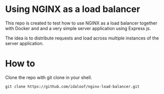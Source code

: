 # Using NGINX as a load balancer

This repo is created to test how to use NGINX as a load balancer together with Docker and and a very simple server application using Express js.

The idea is to distribute requests and load across multiple instances of the server application.

# How to

Clone the repo with git clone in your shell.

```git clone https://github.com/idaloof/nginx-load-balancer.git```

